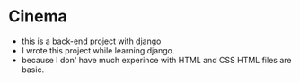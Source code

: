 # Cinema
- this is a back-end project with django 
- I wrote this project while learning django. 
- because I don' have much experince with HTML and CSS HTML files are basic. 
